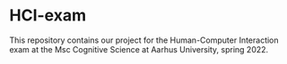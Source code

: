 # HCI-exam
This repository contains our project for the Human-Computer Interaction exam at the Msc Cognitive Science at Aarhus University, spring 2022.
